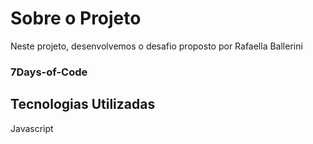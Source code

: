 # Sobre o Projeto
Neste projeto, desenvolvemos o desafio proposto por Rafaella Ballerini
### 7Days-of-Code ###


## Tecnologias Utilizadas
Javascript
